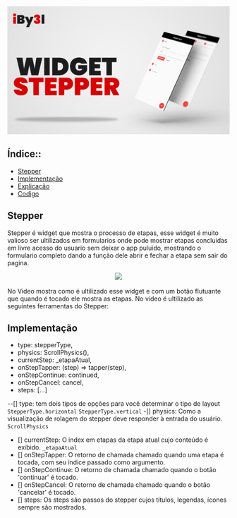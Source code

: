 ![APRESENTAÇÃO](https://github.com/iBy3l/Stepper_Flutter/blob/main/assets/ABERTURA.jpg)
##  Índice::
- [Stepper](#stapper)
- [Implementação](#implementação)
- [Explicação](#explicacao)
- [Codigo](#codigo)

## Stepper
Stepper é widget que mostra o processo de etapas, esse widget é muito valioso ser ultilizados em formularios onde 
pode mostrar etapas concluidas em livre acesso do usuario sem deixar o app puluido, mostrando o formulario completo 
dando a função dele abrir e fechar a etapa sem sair do pagina.

<p align="center"><img src="https://github.com/iBy3l/Stepper_Flutter/blob/main/assets/stepper.gif" width="200"></p>


No Video mostra como é ultilizado esse widget e com um botão flutuante que quando é tocado ele mostra as etapas.
No video é ultilizado as seguintes ferramentas do Stepper:

## Implementação
- type: stepperType,
- physics: ScrollPhysics(),
- currentStep: _etapaAtual,
- onStepTapper: (step) => tapper(step),
- onStepContinue: continued,
- onStepCancel: cancel,
- steps: <Step>[...]
  
 --[] type: tem dois tipos de opções para você determinar o tipo de layout `StepperType.horizontal` `StepperType.vertical`
 -[] physics: Como a visualização de rolagem do stepper deve responder à entrada do usuário. `ScrollPhysics`
 - [] currentStep: O index em etapas da etapa atual cujo conteúdo é exibido. `_etapaAtual`
 - [] onStepTapper: O retorno de chamada chamado quando uma etapa é tocada, com seu índice passado como argumento.
 - [] onStepContinue: O retorno de chamada chamado quando o botão 'continuar' é tocado.
 - [] onStepCancel: O retorno de chamada chamado quando o botão 'cancelar' é tocado.
 - [] steps: Os steps são passos do stepper cujos títulos, legendas, ícones sempre são mostrados.



